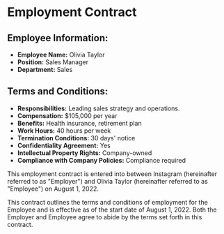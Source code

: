 
# Employment Contract

## Employee Information:
- **Employee Name:** Olivia Taylor
- **Position:** Sales Manager
- **Department:** Sales

## Terms and Conditions:
- **Responsibilities:** Leading sales strategy and operations.
- **Compensation:** $105,000 per year
- **Benefits:** Health insurance, retirement plan
- **Work Hours:** 40 hours per week
- **Termination Conditions:** 30 days' notice
- **Confidentiality Agreement:** Yes
- **Intellectual Property Rights:** Company-owned
- **Compliance with Company Policies:** Compliance required

This employment contract is entered into between Instagram (hereinafter referred to as "Employer") and Olivia Taylor (hereinafter referred to as "Employee") on August 1, 2022.

This contract outlines the terms and conditions of employment for the Employee and is effective as of the start date of August 1, 2022. Both the Employer and Employee agree to abide by the terms set forth in this contract.
